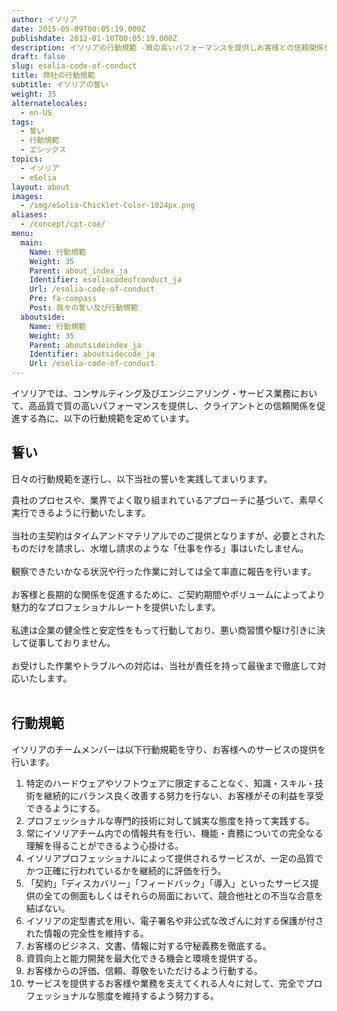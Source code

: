 ```yaml
---
author: イソリア
date: 2015-05-09T00:05:19.000Z
publishdate: 2012-01-10T00:05:19.000Z
description: イソリアの行動規範 -質の高いパフォーマンスを提供しお客様との信頼関係を促進する為の行動規範を定めています。
draft: false
slug: esolia-code-of-conduct
title: 弊社の行動規範
subtitle: イソリアの誓い
weight: 35
alternatelocales:
  - en-US
tags:
  - 誓い
  - 行動規範
  - エシックス
topics:
  - イソリア
  - eSolia
layout: about
images:
  - /img/eSolia-Chicklet-Color-1024px.png
aliases:
  - /concept/cpt-coe/
menu:
  main:
    Name: 行動規範
    Weight: 35
    Parent: about_index_ja
    Identifier: esoliacodeofconduct_ja
    Url: /esolia-code-of-conduct
    Pre: fa-compass
    Post: 我々の誓い及び行動規範
  aboutside:
    Name: 行動規範
    Weight: 35
    Parent: aboutsideindex_ja
    Identifier: aboutsidecode_ja
    Url: /esolia-code-of-conduct
---
```


イソリアでは、コンサルティング及びエンジニアリング・サービス業務において、高品質で質の高いパフォーマンスを提供し、クライアントとの信頼関係を促進する為に、以下の行動規範を定めています。

## 誓い

日々の行動規範を遂行し、以下当社の誓いを実践してまいります。

<span class="icon is-small has-text-esolia-yellow-4 has-padding-l-m has-padding-r-m"><i class="fas fa-check-circle"></i></span> 貴社のプロセスや、業界でよく取り組まれているアプローチに基づいて、素早く実行できるように行動いたします。<br><br>
<span class="icon is-small has-text-esolia-yellow-4 has-padding-l-m has-padding-r-m"><i class="fas fa-check-circle"></i></span> 当社の主契約はタイムアンドマテリアルでのご提供となりますが、必要とされたものだけを請求し、水増し請求のような「仕事を作る」事はいたしません。<br><br>
<span class="icon is-small has-text-esolia-yellow-4 has-padding-l-m has-padding-r-m"><i class="fas fa-check-circle"></i></span> 観察できたいかなる状況や行った作業に対しては全て率直に報告を行います。 <br><br>
<span class="icon is-small has-text-esolia-yellow-4 has-padding-l-m has-padding-r-m"><i class="fas fa-check-circle"></i></span> お客様と長期的な関係を促進するために、ご契約期間やボリュームによってより魅力的なプロフェショナルレートを提供いたします。<br><br>
<span class="icon is-small has-text-esolia-yellow-4 has-padding-l-m has-padding-r-m"><i class="fas fa-check-circle"></i></span> 私達は企業の健全性と安定性をもって行動しており、悪い商習慣や駆け引きに決して従事しておりません。<br><br>
<span class="icon is-small has-text-esolia-yellow-4 has-padding-l-m has-padding-r-m"><i class="fas fa-check-circle"></i></span> お受けした作業やトラブルへの対応は、当社が責任を持って最後まで徹底して対応いたします。<br><br>

## 行動規範

イソリアのチームメンバーは以下行動規範を守り、お客様へのサービスの提供を行います。

1. 特定のハードウェアやソフトウェアに限定することなく、知識・スキル・技術を継続的にバランス良く改善する努力を行ない、お客様がその利益を享受できるようにする。
1. プロフェッショナルな専門的技術に対して誠実な態度を持って実践する。
1. 常にイソリアチーム内での情報共有を行い、機能・責務についての完全なる理解を得ることができるよう心掛ける。
1. イソリアプロフェッショナルによって提供されるサービスが、一定の品質でかつ正確に行われているかを継続的に評価を行う。
1. 「契約」「ディスカバリー」「フィードバック」「導入」といったサービス提供の全ての側面もしくはそれらの局面において、競合他社との不当な合意を結ばない。
1. イソリアの定型書式を用い、電子署名や非公式な改ざんに対する保護が付された情報の完全性を維持する。
1. お客様のビジネス、文書、情報に対する守秘義務を徹底する。
1. 資質向上と能力開発を最大化できる機会と環境を提供する。
1. お客様からの評価、信頼、尊敬をいただけるよう行動する。
1. サービスを提供するお客様や業務を支えてくれる人々に対して、完全でプロフェッショナルな態度を維持するよう努力する。
